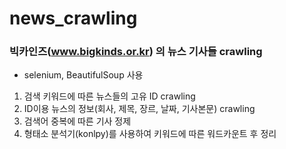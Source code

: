 # news_crawling

### 빅카인즈(www.bigkinds.or.kr) 의 뉴스 기사들 crawling
+ selenium, BeautifulSoup 사용
1. 검색 키워드에 따른 뉴스들의 고유 ID crawling 
2. ID이용 뉴스의 정보(회사, 제목, 장르, 날짜, 기사본문) crawling
3. 검색어 중복에 따른 기사 정제
4. 형태소 분석기(konlpy)를 사용하여 키워드에 따른 워드카운트 후 정리
